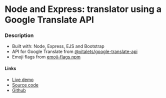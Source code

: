 # Node and Express: translator using a Google Translate API

### Description
- Built with: Node, Express, EJS and Bootstrap
- API for Google Translate from [@vitalets/google-translate-api](https://www.npmjs.com/package/@vitalets/google-translate-api)
- Emoji flags from [emoji-flags npm](https://www.npmjs.com/package/emoji-flags)

#### Links
- [Live demo](https://express-google-translate-api-with-ejs--rjlevy.repl.co/) 
- [Source code](https://repl.it/@rjlevy/express-google-translate-api-with-ejs) 
- [Github](https://github.com/rolandjlevy/express-google-translate-api-with-ejs)